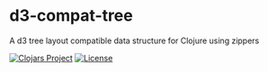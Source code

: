 d3-compat-tree
==============

A d3 tree layout compatible data structure for Clojure using zippers

[![Clojars Project](https://img.shields.io/clojars/v/d3-compat-tree.svg)](https://clojars.org/d3-compat-tree)
[![License](https://img.shields.io/badge/License-EPL%201.0-red.svg)](https://opensource.org/licenses/EPL-1.0)
